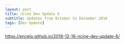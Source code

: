 ```yaml
---
layout: post
title: nCine Dev Update 6
subtitle: Updates from October to December 2018
tags: [Dev Update]
---
```


<https://encelo.github.io/2018-12-16-ncine-dev-update-6/>
